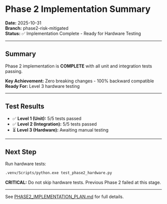 # Phase 2 Implementation Summary

**Date:** 2025-10-31  
**Branch:** phase2-risk-mitigated  
**Status:** ✅ Implementation Complete - Ready for Hardware Testing

---

## Summary

Phase 2 implementation is **COMPLETE** with all unit and integration tests passing.

**Key Achievement:** Zero breaking changes - 100% backward compatible  
**Ready For:** Level 3 hardware testing

---

## Test Results

- ✅ **Level 1 (Unit):** 5/5 tests passed
- ✅ **Level 2 (Integration):** 5/5 tests passed  
- ⏳ **Level 3 (Hardware):** Awaiting manual testing

---

## Next Step

Run hardware tests:
```bash
.venv/Scripts/python.exe test_phase2_hardware.py
```

**CRITICAL:** Do not skip hardware tests. Previous Phase 2 failed at this stage.

---

See [PHASE2_IMPLEMENTATION_PLAN.md](PHASE2_IMPLEMENTATION_PLAN.md) for full details.
